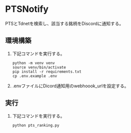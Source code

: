 # PTSNotify

PTSとTdnetを検索し、該当する銘柄をDiscordに通知する。

## 環境構築

1. 下記コマンドを実行する。

    ```
    python -m venv venv
    source venv/bin/activate
    pip install -r requirements.txt
    cp .env.example .env
    ```

1. .envファイルにDicord通知用のwebhoook_urlを設定する。

## 実行

1. 下記コマンドを実行する。

    ```
    python pts_ranking.py
    ```